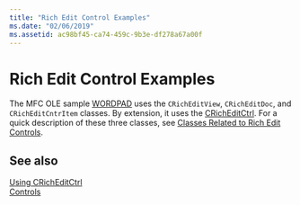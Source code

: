```yaml
---
title: "Rich Edit Control Examples"
ms.date: "02/06/2019"
ms.assetid: ac98bf45-ca74-459c-9b3e-df278a67a00f
---
```

# Rich Edit Control Examples

The MFC OLE sample [WORDPAD](https://github.com/Microsoft/VCSamples/tree/da802c2aa92a730b3da33c5957186f128709c398/VC2010Samples/MFC/Visual%20C%2B%2B%202008%20Feature%20Pack/WordPad) uses the `CRichEditView`, `CRichEditDoc`, and `CRichEditCntrItem` classes. By extension, it uses the [CRichEditCtrl](../mfc/reference/cricheditctrl-class.md). For a quick description of these three classes, see [Classes Related to Rich Edit Controls](../mfc/classes-related-to-rich-edit-controls.md).

## See also

[Using CRichEditCtrl](../mfc/using-cricheditctrl.md)<br/>
[Controls](../mfc/controls-mfc.md)
